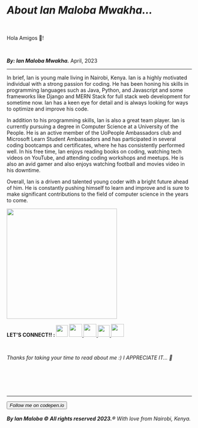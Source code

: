 <html>
  <head>
    <h1><em>About Ian Maloba Mwakha...</em></h1>
    <br>
     <p>
      Hola Amigos 👋!
    </p>
    <br>
  </head>
 
 <body>
    <p>
      <em><b>By: Ian Maloba Mwakha.</b></em> April, 2023
    </p>
   <hr>
   
   <p>
     In brief, Ian is young male living in Nairobi, Kenya. Ian is a highly motivated individual with a strong passion for coding. He has been honing his skills in programming languages such as Java, Python, and Javascript and some frameworks like Django and MERN Stack for full stack web development for sometime now. Ian has a keen eye for detail and is always looking for ways to optimize and improve his code.</p>
   <p>In addition to his programming skills, Ian is also a great team player. Ian is currently pursuing a degree in Computer Science at a University of the People. He is an active member of the UoPeople Ambassadors club and Microsoft Learn Student Ambassadors and has participated in several coding bootcamps and certificates, where he has consistently performed well. In his free time, Ian enjoys reading books on coding, watching tech videos on YouTube, and attending coding workshops and meetups. He is also an avid gamer and also enjoys watching football and movies video in his downtime.</p>
  <p>Overall, Ian is a driven and talented young coder with a bright future ahead of him. He is constantly pushing himself to learn and improve and is sure to make significant contributions to the field of computer science in the years to come.</p>
      <img align="center" src="https://avatars.githubusercontent.com/u/127621186?v=4" width=300px/>
    
 
    
 <p>
      <b>LET'S CONNECT!! : </b><a href="https://www.linkedin.com/in/ianmalobamwakha/" target="_blank"> <img src="https://pbs.twimg.com/profile_images/1508518003184349187/1KQYoqPY_400x400.png" width=32px/></a>
    <a href="ianmalobamwakha@gmail.com" target="_blank"> <img src="https://encrypted-tbn0.gstatic.com/images?q=tbn:ANd9GcThMp_w31QIxPkclKoeQk_LwqWqYLBVKX2cnAybUvi0gQ&s" width=35px/>
      </a><a href="https://github.com/IanMalobaMwakha" target="_blank"> <img src="https://github.githubassets.com/images/modules/logos_page/GitHub-Mark.png" width=35px/>
      </a><a href="https://api.whatsapp.com/send?phone=254746883374&text=Hello,%20this%20is%20Ian.%20Thank%20you%20for%20contacting%20me!" target="_blank"> <img src="https://pbs.twimg.com/profile_images/1318652224638124032/wrpp2Nl4_400x400.png" width=32px/>
      </a><a href="https://msng.link/o/?@malobaian=tg" target="_blank"> <img src="https://upload.wikimedia.org/wikipedia/commons/thumb/8/83/Telegram_2019_Logo.svg/800px-Telegram_2019_Logo.svg.png" width=35px/>
      </a>
  </p> 
  
 <br>
   <p><em>Thanks for taking your time to read about me :) I APPRECIATE IT... 🙏</em></p>

       
<br>
<br>
<br> 
<br>
<hr>
    <a href="https://codepen.io/ianmalobamwakha/pens/public" target="_blank"><button><em>Follow me on codepen.io</em></button></a>
<br>
<br>
<em><b> By Ian Maloba © All rights reserved 2023.®</b> With love from Nairobi, Kenya.</em>
<br>  
  </body>
</html>
